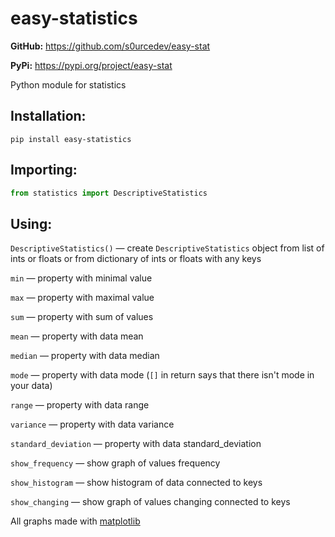# easy-statistics

**GitHub:** https://github.com/s0urcedev/easy-stat

**PyPi:** https://pypi.org/project/easy-stat

Python module for statistics

## Installation:

```console
pip install easy-statistics
```

## Importing:

```py
from statistics import DescriptiveStatistics
```

## Using:

`DescriptiveStatistics()` — create `DescriptiveStatistics` object from list of ints or floats or from dictionary of ints or floats with any keys

`min` — property with minimal value

`max` — property with maximal value

`sum` — property with sum of values

`mean` — property with data mean

`median` — property with data median

`mode` — property with data mode (`[]` in return says that there isn't mode in your data)

`range` — property with data range

`variance` — property with data variance

`standard_deviation` — property with data standard_deviation

`show_frequency` — show graph of values frequency

`show_histogram` — show histogram of data connected to keys

`show_changing` — show graph of values changing connected to keys

All graphs made with [matplotlib](https://github.com/matplotlib/matplotlib)
